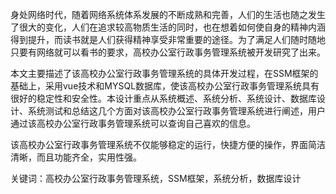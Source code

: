 身处网络时代，随着网络系统体系发展的不断成熟和完善，人们的生活也随之发生了很大的变化，人们在追求较高物质生活的同时，也在想着如何使自身的精神内涵得到提升，而读书就是人们获得精神享受非常重要的途径。为了满足人们随时随地只要有网络就可以看书的要求，高校办公室行政事务管理系统被开发研究了出来。

本文主要描述了该高校办公室行政事务管理系统的具体开发过程，在SSM框架的基础上，采用vue技术和MYSQL数据库，使该高校办公室行政事务管理系统具有很好的稳定性和安全性。本设计重点从系统概述、系统分析、系统设计、数据库设计、系统测试和总结这几个方面对该高校办公室行政事务管理系统进行阐述，用户通过该高校办公室行政事务管理系统可以查询自己喜欢的信息。

该高校办公室行政事务管理系统不仅能够稳定的运行，快捷方便的操作，界面简洁清晰，而且功能齐全，实用性强。

关键词：高校办公室行政事务管理系统，SSM框架，系统分析，数据库设计

